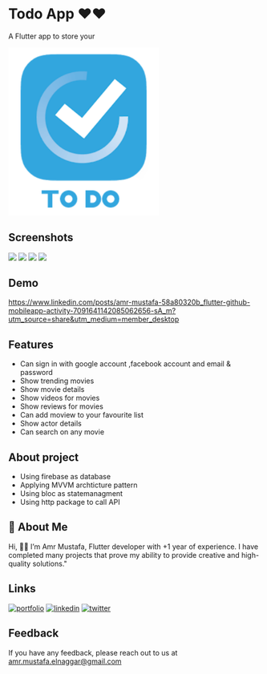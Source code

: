 
# Todo App ♥️♥️
A Flutter app to store your 

<img src="https://github.com/amrmustafa02/todo_list_flutter/blob/master/assets/images/logo.png" width="300">



## Screenshots

<img src="https://github.com/amrmustafa02/todo_list_flutter/assets/78182930/2f37d07b-cef6-4c1e-9719-cf3be251104b" width="200">
<img src="https://github.com/amrmustafa02/todo_list_flutter/assets/78182930/c5ec4468-45c7-4cc0-9b31-d7fbe8601c26" width="200">
<img src="https://github.com/amrmustafa02/todo_list_flutter/assets/78182930/69732df5-170a-44a5-9b6f-0f1a73e318f4" width="200">
<img src="https://github.com/amrmustafa02/todo_list_flutter/assets/78182930/d8adf71a-2012-41b6-b3a8-70759a77828c" width="200">


## Demo
https://www.linkedin.com/posts/amr-mustafa-58a80320b_flutter-github-mobileapp-activity-7091641142085062656-sA_m?utm_source=share&utm_medium=member_desktop

## Features
- Can sign in with google account ,facebook account and email & password
- Show trending movies
- Show movie details
- Show videos for movies 
- Show reviews for movies
- Can add moview to your favourite list
- Show actor details
- Can search on any movie
  
## About project
- Using firebase as database
- Applying MVVM archticture pattern
- Using bloc as statemanagment
- Using http package to call API 


## 🚀 About Me
Hi, 👋👋 I’m Amr Mustafa, Flutter developer with +1 year of experience. I have completed many projects that prove my ability to provide creative and high-quality solutions."


## Links
[![portfolio](https://img.shields.io/badge/my_portfolio-000?style=for-the-badge&logo=ko-fi&logoColor=white)](https://amr-mustafa-mysite.vercel.app/#/)
[![linkedin](https://img.shields.io/badge/linkedin-0A66C2?style=for-the-badge&logo=linkedin&logoColor=white)](https://www.linkedin.com/in/amr-mustafa-58a80320b/)
[![twitter](https://img.shields.io/badge/twitter-1DA1F2?style=for-the-badge&logo=twitter&logoColor=white)](https://twitter.com/amrmust33458502)


## Feedback

If you have any feedback, please reach out to us at amr.mustafa.elnaggar@gmail.com


